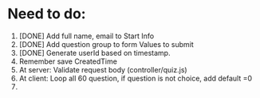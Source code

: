 # Need to do:

1. [DONE] Add full name, email to Start Info 
2. [DONE] Add question group to form Values to submit
3. [DONE] Generate userId based on timestamp.
5. Remember save CreatedTime
6. At server: Validate request body (controller/quiz.js)
7. At client: Loop all 60 question, if question is not choice, add default =0
8. 